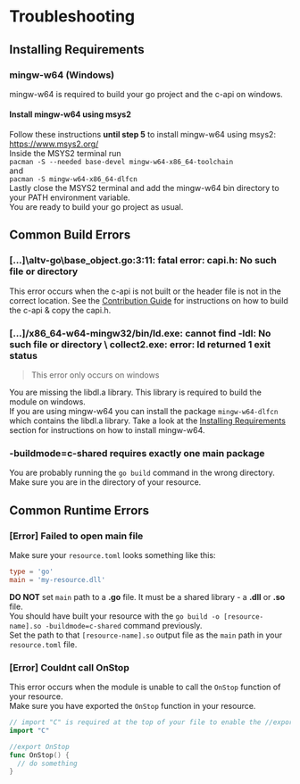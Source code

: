 # Troubleshooting

## Installing Requirements

### mingw-w64 (Windows)

mingw-w64 is required to build your go project and the c-api on windows.<br />

#### Install mingw-w64 using msys2
Follow these instructions **until step 5** to install mingw-w64 using msys2: https://www.msys2.org/<br />
Inside the MSYS2 terminal run<br />
``pacman -S --needed base-devel mingw-w64-x86_64-toolchain``<br />
and <br />
``pacman -S mingw-w64-x86_64-dlfcn``<br />
Lastly close the MSYS2 terminal and add the mingw-w64 bin directory to your PATH environment variable.<br />
You are ready to build your go project as usual.

## Common Build Errors

### [...]\altv-go\base_object.go:3:11: fatal error: capi.h: No such file or directory

This error occurs when the c-api is not built or the header file is not in the correct location.
See the [Contribution Guide](/CONTRIBUTING.md#build-the-c-api) for instructions on how to build the c-api & copy the capi.h.

### [...]/x86_64-w64-mingw32/bin/ld.exe: cannot find -ldl: No such file or directory \ collect2.exe: error: ld returned 1 exit status

> This error only occurs on windows

You are missing the libdl.a library. This library is required to build the module on windows.<br />
If you are using mingw-w64 you can install the package `mingw-w64-dlfcn` which contains the libdl.a library.
Take a look at the [Installing Requirements](/TROUBLESHOOTING.md#installing-requirements) section for instructions on how to install mingw-w64.

### -buildmode=c-shared requires exactly one main package

You are probably running the `go build` command in the wrong directory. <br />
Make sure you are in the directory of your resource.

## Common Runtime Errors

### [Error] Failed to open main file

Make sure your `resource.toml` looks something like this:

```toml
type = 'go'
main = 'my-resource.dll'
```

**DO NOT** set `main` path to a **.go** file. It must be a shared library - a **.dll** or **.so** file.<br />
You should have built your resource with the `go build -o [resource-name].so -buildmode=c-shared` command previously.<br />
Set the path to that `[resource-name].so` output file as the `main` path in your `resource.toml` file.<br />

### [Error] Couldnt call OnStop

This error occurs when the module is unable to call the `OnStop` function of your resource.<br />
Make sure you have exported the `OnStop` function in your resource.<br />

```go
// import "C" is required at the top of your file to enable the //export directive
import "C"

//export OnStop
func OnStop() {
  // do something
}
```
